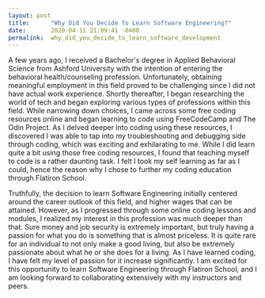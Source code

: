 ```yaml
---
layout: post
title:      "Why Did You Decide To Learn Software Engineering?"
date:       2020-04-11 21:09:41 -0400
permalink:  why_did_you_decide_to_learn_software_development
---
```


A few years ago, I received a Bachelor's degree in Applied Behavioral Science from Ashford University with the intention of entering the behavioral health/counseling profession. Unfortunately, obtaining meaningful employment in this field proved to be challenging since I did not have actual work experience. Shortly thereafter, I began researching the world of tech and began exploring various types of professions within this field. While narrowing down choices, I came across some free coding resources online and began learning to code using FreeCodeCamp and The Odin Project. As I delved deeper into coding using these resources, I discovered I was able to tap into my troubleshooting and debugging side through coding, which was exciting and exhilarating to me. While I did learn quite a bit using those free coding resources, I found that teaching myself to code is a rather daunting task. I felt I took my self learning as far as I could, hence the reason why I chose to further my coding education through Flatiron School.

Truthfully, the decision to learn Software Engineering initially centered around the career outlook of this field, and higher wages that can be attained. However, as I progressed through some online coding lessons and modules, I realized my interest in this profession was much deeper than that. Sure money and job security is extremely important, but truly having a passion for what you do is something that is almost priceless. It is quite rare for an individual to not only make a good living, but also be extremely passionate about what he or she does for a living. As I have learned coding, I have felt my level of passion for it increase significantly. I am excited for this opportunity to learn Software Engineering through Flatiron School, and I am looking forward to collaborating extensively with my instructors and peers.

